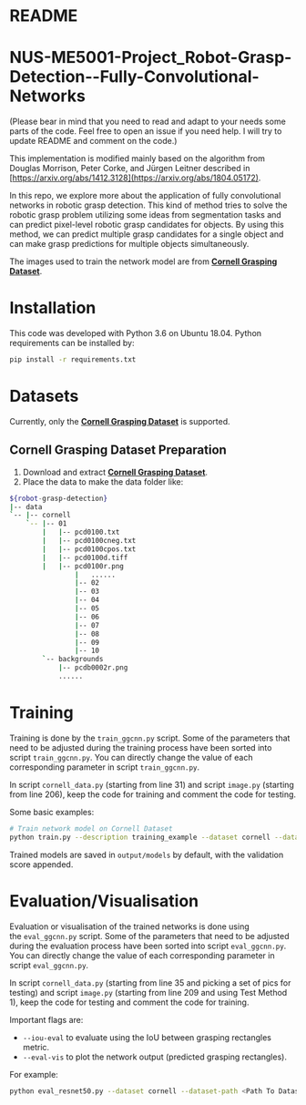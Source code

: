 # README

# NUS-ME5001-Project_Robot-Grasp-Detection--Fully-Convolutional-Networks

(Please bear in mind that you need to read and adapt to your needs some parts of the code. Feel free to open an issue if you need help. I will try to update README and comment on the code.)

This implementation is modified mainly based on the algorithm from Douglas Morrison, Peter Corke, and Jürgen Leitner described in [https://arxiv.org/abs/1412.3128](https://arxiv.org/abs/1804.05172).

In this repo, we explore more about the application of fully convolutional networks in robotic grasp detection. This kind of method tries to solve the robotic grasp problem utilizing some ideas from segmentation tasks and can predict pixel-level robotic grasp candidates for objects. By using this method, we can predict multiple grasp candidates for a single object and can make grasp predictions for multiple objects simultaneously.

The images used to train the network model are from **[Cornell Grasping Dataset](https://www.kaggle.com/oneoneliu/cornell-grasp)**.

# **Installation**

This code was developed with Python 3.6 on Ubuntu 18.04. Python requirements can be installed by:

```bash
pip install -r requirements.txt
```

# **Datasets**

Currently, only the **[Cornell Grasping Dataset](https://www.kaggle.com/oneoneliu/cornell-grasp)** is supported.

## **Cornell Grasping Dataset Preparation**

1. Download and extract **[Cornell Grasping Dataset](https://www.kaggle.com/oneoneliu/cornell-grasp)**.
2. Place the data to make the data folder like:

```bash
${robot-grasp-detection}
|-- data
`-- |-- cornell
    `-- |-- 01
        |   |-- pcd0100.txt
        |   |-- pcd0100cneg.txt
        |   |-- pcd0100cpos.txt
        |   |-- pcd0100d.tiff
        |   |-- pcd0100r.png
				|   ......
				|-- 02
				|-- 03
				|-- 04
				|-- 05
				|-- 06
				|-- 07
				|-- 08
				|-- 09
				|-- 10
        `-- backgrounds
            |-- pcdb0002r.png
            ......
```

# **Training**

Training is done by the `train_ggcnn.py` script. Some of the parameters that need to be adjusted during the training process have been sorted into script `train_ggcnn.py`. You can directly change the value of each corresponding parameter in script `train_ggcnn.py`. 

In script `cornell_data.py` (starting from line 31) and script `image.py` (starting from line 206), keep the code for training and comment the code for testing.

Some basic examples:

```bash
# Train network model on Cornell Dataset
python train.py --description training_example --dataset cornell --dataset-path <Path To Dataset> --use-rgb 1 --use-depth 0
```

Trained models are saved in `output/models` by default, with the validation score appended.

# **Evaluation/Visualisation**

Evaluation or visualisation of the trained networks is done using the `eval_ggcnn.py` script. Some of the parameters that need to be adjusted during the evaluation process have been sorted into script `eval_ggcnn.py`. You can directly change the value of each corresponding parameter in script `eval_ggcnn.py`. 

In script `cornell_data.py` (starting from line 35 and picking a set of pics for testing) and script `image.py` (starting from line 209 and using Test Method 1), keep the code for testing and comment the code for training.

Important flags are:

- `--iou-eval` to evaluate using the IoU between grasping rectangles metric.
- `--eval-vis` to plot the network output (predicted grasping rectangles).

For example:

```bash
python eval_resnet50.py --dataset cornell --dataset-path <Path To Dataset> --iou-eval --trained-network <Path to Trained Network> --eval-vis
```